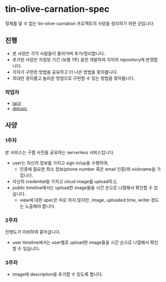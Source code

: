 # tin-olive-carnation-spec

정체를 알 수 없는 tin-olive-carnation 프로젝트의 사양을 정리하기 위한 곳입니다.

## 진행

- 본 사양은 각각 사람들이 돌아가며 추가/정리합니다.
- 추가된 사양은 지정된 기간 (보통 1주) 동안 개발하여 각자의 repository에 반영합니다.
- 각자가 구현한 방법을 공유하고 더 나은 방법을 찾아봅니다.
- 최대한 경이롭고 놀라운 방법으로 구현할 수 있는 방법을 찾아봅니다.

### 작업자

- [lacti](https://github.com/lacti/tin-olive-carnation)
- [dplusic](https://github.com/dplusic/tin-olive-carnation)

## 사양

### 1주차

본 서비스는 구름 사진을 공유하는 serverless 서비스입니다.

- user는 자신의 정보를 가지고 sign in/up을 수행하여,
  - 인증에 필요한 최소 정보(phone number 혹은 email 인증)와 nickname을 가집니다.
- 자신의 credential을 가지고 cloud image를 upload하고,
- public timeline에서는 upload한 image들을 시간 순으로 나열해서 확인할 수 있습니다.
  - view에 대한 spec은 따로 하지 않지만, image, uploaded time, writer 정도는 노출해야 합니다.

### 2주차

진행도가 미비하여 묻어갑니다.

- user timeline에서는 user별로 upload한 image들을 시간 순으로 나열해서 확인할 수 있습니다.

### 3주차

- image에 description을 추가할 수 있도록 합니다.